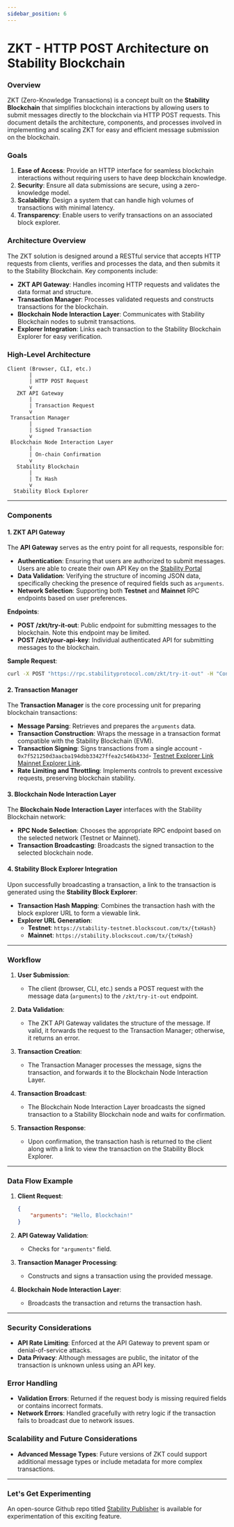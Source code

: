 ```yaml
---
sidebar_position: 6
---
```


# ZKT - HTTP POST Architecture on Stability Blockchain

### Overview

ZKT (Zero-Knowledge Transactions) is a concept built on the **Stability Blockchain** that simplifies blockchain interactions by allowing users to submit messages directly to the blockchain via HTTP POST requests. This document details the architecture, components, and processes involved in implementing and scaling ZKT for easy and efficient message submission on the blockchain.

### Goals

1. **Ease of Access**: Provide an HTTP interface for seamless blockchain interactions without requiring users to have deep blockchain knowledge.
2. **Security**: Ensure all data submissions are secure, using a zero-knowledge model.
3. **Scalability**: Design a system that can handle high volumes of transactions with minimal latency.
4. **Transparency**: Enable users to verify transactions on an associated block explorer.

### Architecture Overview

The ZKT solution is designed around a RESTful service that accepts HTTP requests from clients, verifies and processes the data, and then submits it to the Stability Blockchain. Key components include:

- **ZKT API Gateway**: Handles incoming HTTP requests and validates the data format and structure.
- **Transaction Manager**: Processes validated requests and constructs transactions for the blockchain.
- **Blockchain Node Interaction Layer**: Communicates with Stability Blockchain nodes to submit transactions.
- **Explorer Integration**: Links each transaction to the Stability Blockchain Explorer for easy verification.

### High-Level Architecture

```
Client (Browser, CLI, etc.)
       |
       | HTTP POST Request
       v
   ZKT API Gateway
       |
       | Transaction Request
       v
 Transaction Manager
       |
       | Signed Transaction
       v
 Blockchain Node Interaction Layer
       |
       | On-chain Confirmation
       v
   Stability Blockchain
       |
       | Tx Hash
       v
  Stability Block Explorer
```

---

### Components

#### 1. ZKT API Gateway

The **API Gateway** serves as the entry point for all requests, responsible for:
- **Authentication**: Ensuring that users are authorized to submit messages. Users are able to create their own API Key on the [Stability Portal](https://account.stabilityprotocol.com/keys)
- **Data Validation**: Verifying the structure of incoming JSON data, specifically checking the presence of required fields such as `arguments`.
- **Network Selection**: Supporting both **Testnet** and **Mainnet** RPC endpoints based on user preferences.

**Endpoints**:
- **POST /zkt/try-it-out**: Public endpoint for submitting messages to the blockchain. Note this endpoint may be limited.
- **POST /zkt/your-api-key**: Individual authenticated API for submitting messages to the blockchain.

**Sample Request**:
```bash
curl -X POST "https://rpc.stabilityprotocol.com/zkt/try-it-out" -H "Content-Type: application/json" --data "{ "arguments": "Your message here" }"
```

#### 2. Transaction Manager

The **Transaction Manager** is the core processing unit for preparing blockchain transactions:
- **Message Parsing**: Retrieves and prepares the `arguments` data.
- **Transaction Construction**: Wraps the message in a transaction format compatible with the Stability Blockchain (EVM).
- **Transaction Signing**: Signs transactions from a single account - `0x7f521250d3aacba194dbb33427ffea2c546b433d`- [Testnet Explorer Link](https://stability-testnet.blockscout.com/address/0x7f521250d3aacba194dbb33427ffea2c546b433d) [Mainnet Explorer Link](https://stability.blockscout.com/address/0x7F521250d3AAcba194dBB33427fFEa2C546B433d).
- **Rate Limiting and Throttling**: Implements controls to prevent excessive requests, preserving blockchain stability.

#### 3. Blockchain Node Interaction Layer

The **Blockchain Node Interaction Layer** interfaces with the Stability Blockchain network:
- **RPC Node Selection**: Chooses the appropriate RPC endpoint based on the selected network (Testnet or Mainnet).
- **Transaction Broadcasting**: Broadcasts the signed transaction to the selected blockchain node.

#### 4. Stability Block Explorer Integration

Upon successfully broadcasting a transaction, a link to the transaction is generated using the **Stability Block Explorer**:
- **Transaction Hash Mapping**: Combines the transaction hash with the block explorer URL to form a viewable link.
- **Explorer URL Generation**:
  - **Testnet**: `https://stability-testnet.blockscout.com/tx/{txHash}`
  - **Mainnet**: `https://stability.blockscout.com/tx/{txHash}`

---

### Workflow

1. **User Submission**:
   - The client (browser, CLI, etc.) sends a POST request with the message data (`arguments`) to the `/zkt/try-it-out` endpoint.
   
2. **Data Validation**:
   - The ZKT API Gateway validates the structure of the message. If valid, it forwards the request to the Transaction Manager; otherwise, it returns an error.

3. **Transaction Creation**:
   - The Transaction Manager processes the message, signs the transaction, and forwards it to the Blockchain Node Interaction Layer.

4. **Transaction Broadcast**:
   - The Blockchain Node Interaction Layer broadcasts the signed transaction to a Stability Blockchain node and waits for confirmation.

5. **Transaction Response**:
   - Upon confirmation, the transaction hash is returned to the client along with a link to view the transaction on the Stability Block Explorer.

---

### Data Flow Example

1. **Client Request**:
   ```json
   {
       "arguments": "Hello, Blockchain!"
   }
   ```

2. **API Gateway Validation**:
   - Checks for `"arguments"` field.
   
3. **Transaction Manager Processing**:
   - Constructs and signs a transaction using the provided message.

4. **Blockchain Node Interaction Layer**:
   - Broadcasts the transaction and returns the transaction hash.

---

### Security Considerations

- **API Rate Limiting**: Enforced at the API Gateway to prevent spam or denial-of-service attacks.
- **Data Privacy**: Although messages are public, the initator of the transaction is unknown unless using an API key.

### Error Handling

- **Validation Errors**: Returned if the request body is missing required fields or contains incorrect formats.
- **Network Errors**: Handled gracefully with retry logic if the transaction fails to broadcast due to network issues.

### Scalability and Future Considerations

- **Advanced Message Types**: Future versions of ZKT could support additional message types or include metadata for more complex transactions.

---

### Let's Get Experimenting

An open-source Github repo titled [Stability Publisher](https://github.com/stabilityprotocol/stability-publisher-dapp) is available for experimentation of this exciting feature. 

